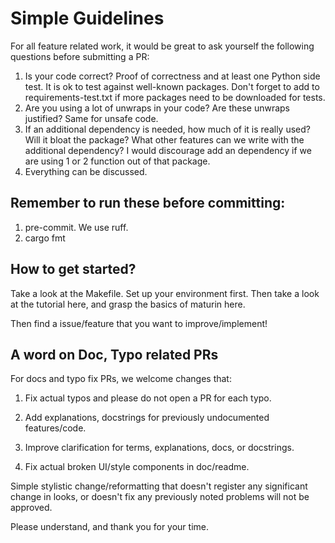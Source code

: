 # Simple Guidelines

For all feature related work, it would be great to ask yourself the following questions before submitting a PR:

1. Is your code correct? Proof of correctness and at least one Python side test. It is ok to test against well-known packages. Don't forget to add to requirements-test.txt if more packages need to be downloaded for tests.
2. Are you using a lot of unwraps in your code? Are these unwraps justified? Same for unsafe code.
3. If an additional dependency is needed, how much of it is really used? Will it bloat the package? What other features can we write with the additional dependency? I would discourage add an dependency if we are using 1 or 2 function out of that package.
4. Everything can be discussed. 


## Remember to run these before committing:
1. pre-commit. We use ruff.
2. cargo fmt

## How to get started?

Take a look at the Makefile. Set up your environment first. Then take a look at the tutorial here, and grasp the basics of maturin here.

Then find a issue/feature that you want to improve/implement!

## A word on Doc, Typo related PRs

For docs and typo fix PRs, we welcome changes that:

1. Fix actual typos and please do not open a PR for each typo.

2. Add explanations, docstrings for previously undocumented features/code.

3. Improve clarification for terms, explanations, docs, or docstrings.

4. Fix actual broken UI/style components in doc/readme.

Simple stylistic change/reformatting that doesn't register any significant change in looks, or doesn't fix any previously noted problems will not be approved.

Please understand, and thank you for your time.